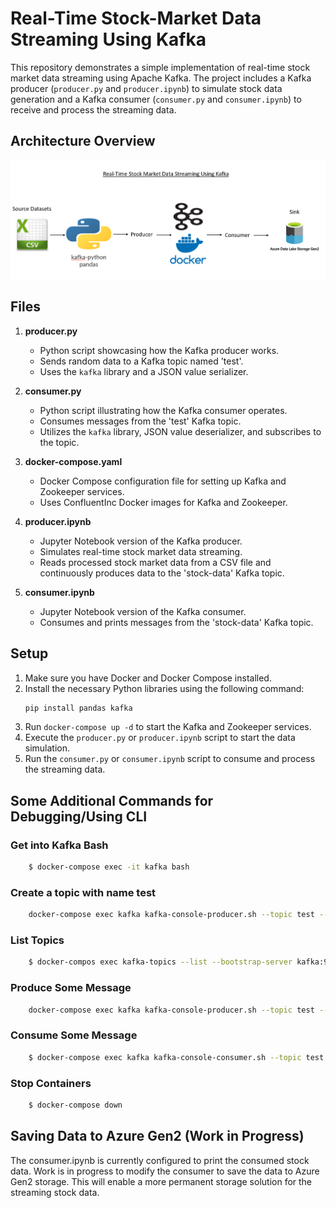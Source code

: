 # Real-Time Stock-Market Data Streaming Using Kafka

This repository demonstrates a simple implementation of real-time stock market data streaming using Apache Kafka. The project includes a Kafka producer (`producer.py` and `producer.ipynb`) to simulate stock data generation and a Kafka consumer (`consumer.py` and `consumer.ipynb`) to receive and process the streaming data.

## Architecture Overview

![Project Architecture](./Architecture.png)

## Files

1. **producer.py**
   - Python script showcasing how the Kafka producer works.
   - Sends random data to a Kafka topic named 'test'.
   - Uses the `kafka` library and a JSON value serializer.

2. **consumer.py**
   - Python script illustrating how the Kafka consumer operates.
   - Consumes messages from the 'test' Kafka topic.
   - Utilizes the `kafka` library, JSON value deserializer, and subscribes to the topic.

3. **docker-compose.yaml**
   - Docker Compose configuration file for setting up Kafka and Zookeeper services.
   - Uses ConfluentInc Docker images for Kafka and Zookeeper.

4. **producer.ipynb**
   - Jupyter Notebook version of the Kafka producer.
   - Simulates real-time stock market data streaming.
   - Reads processed stock market data from a CSV file and continuously produces data to the 'stock-data' Kafka topic.

5. **consumer.ipynb**
   - Jupyter Notebook version of the Kafka consumer.
   - Consumes and prints messages from the 'stock-data' Kafka topic.

## Setup

1. Make sure you have Docker and Docker Compose installed.
2. Install the necessary Python libraries using the following command:
   ```bash
   pip install pandas kafka
   ```
3. Run `docker-compose up -d` to start the Kafka and Zookeeper services.
4. Execute the `producer.py` or `producer.ipynb` script to start the data simulation.
5. Run the `consumer.py` or `consumer.ipynb` script to consume and process the streaming data.

## Some Additional Commands for Debugging/Using CLI

### Get into Kafka Bash
```bash
    $ docker-compose exec -it kafka bash
```

### Create a topic with name test
```bash    
    docker-compose exec kafka kafka-console-producer.sh --topic test --broker-list kafka:9092
```
### List Topics
```bash    
    $ docker-compos exec kafka-topics --list --bootstrap-server kafka:9092
```
### Produce Some Message
```bash    
    docker-compose exec kafka kafka-console-producer.sh --topic test --broker-list kafka:9092
```
### Consume Some Message
```bash    
    $ docker-compose exec kafka kafka-console-consumer.sh --topic test --from-beginning --bootstrap-server kafka:9092
```
### Stop Containers
```bash
    $ docker-compose down
```
## Saving Data to Azure Gen2 (Work in Progress)
The consumer.ipynb is currently configured to print the consumed stock data. Work is in progress to modify the consumer to save the data to Azure Gen2 storage. This will enable a more permanent storage solution for the streaming stock data.